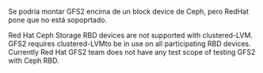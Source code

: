 Se podría montar GFS2 encima de un block device de Ceph, pero RedHat pone que no está sopoprtado.

Red Hat Ceph Storage RBD devices are not supported with clustered-LVM.
GFS2 requires clustered-LVMto be in use on all participating RBD devices.
Currently Red Hat GFS2 team does not have any test scope of testing GFS2 with Ceph RBD.
